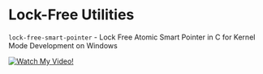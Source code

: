 # Lock-Free Utilities

`lock-free-smart-pointer` - Lock Free Atomic Smart Pointer in C for Kernel Mode Development on Windows

[![Watch My Video!](https://img.youtube.com/vi/8YvBlo1UEkM/0.jpg)](https://www.youtube.com/watch?v=8YvBlo1UEkM&list=PLAetEEjGZI7OUBYFoQvI0QcO9GKAvT1xT&index=1)
